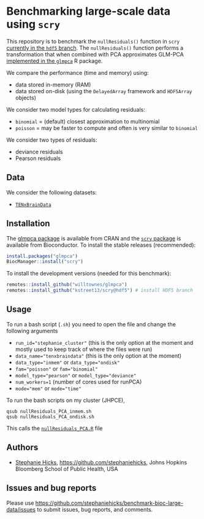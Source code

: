 
# Benchmarking large-scale data using `scry`

This repository is to benchmark the `nullResiduals()` function in `scry` [currently in the `hdf5` branch](https://github.com/kstreet13/scry/tree/hdf5). 
The `nullResiduals()` function performs a transformation that when combined with  PCA approximates GLM-PCA [implemented in the `glmpca`](https://github.com/willtownes/glmpca) R package. 

We compare the performance (time and memory) using:  

- data stored in-memory (RAM)
- data stored on-disk (using the `DelayedArray` framework and `HDF5Array` objects)

We consider two model types for calculating residuals: 

- `binomial` = (default) closest approximation to multinomial
- `poisson` =  may be faster to compute and often is very similar to `binomial`

We consider two types of residuals: 

- deviance residuals
- Pearson residuals

## Data 

We consider the following datasets: 

- [`TENxBrainData`](https://bioconductor.org/packages/release/data/experiment/html/TENxBrainData.html)


## Installation 

The [glmpca package](https://CRAN.R-project.org/package=glmpca) is available from CRAN and the [`scry` package](https://bioconductor.org/packages/scry) is available from Bioconductor. To install the stable releases (recommended):

```r
install.packages("glmpca")
BiocManager::install("scry")
```

To install the development versions (needed for this benchmark):

```r
remotes::install_github("willtownes/glmpca")
remotes::install_github("kstreet13/scry@hdf5") # install HDF5 branch
```

## Usage

To run a bash script (`.sh`) you need to open the file and change the following arguments

- `run_id="stephanie_cluster"` (this is the only option at the moment and mostly used to keep track of where the files were run)
- `data_name="tenxbraindata"` (this is the only option at the moment)
- `data_type="inmem"` or `data_type="ondisk"`
- `fam="poisson"` or `fam="binomial"`
- `model_type="pearson"` or `model_type="deviance"`
- `num_workers=1` (number of cores used for runPCA)
- `mode="mem"` or `mode="time"`

To run the bash scripts on my cluster (JHPCE), 

```
qsub nullResiduals_PCA_inmem.sh
qsub nullResiduals_PCA_ondisk.sh
```

This calls the [`nullResiduals_PCA.R`](nullResiduals_PCA.R) file


## Authors

- [Stephanie Hicks](https://www.stephaniehicks.com), https://github.com/stephaniehicks, Johns Hopkins Bloomberg School of Public Health, USA


## Issues and bug reports

Please use https://github.com/stephaniehicks/benchmark-bioc-large-data/issues to submit issues, bug reports, and comments.

